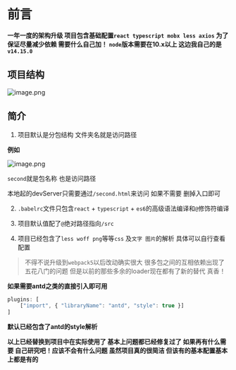 # 前言

**一年一度的架构升级 项目包含基础配置`react typescript mobx less axios` 为了保证尽量减少依赖 需要什么自己加！ `node`版本需要在10.x以上 这边我自己的是`v14.15.0`**

## 项目结构

![image.png](https://p6-juejin.byteimg.com/tos-cn-i-k3u1fbpfcp/338bc09604c84082a3cc1cc4e4404e3f~tplv-k3u1fbpfcp-watermark.image?)

## 简介

1. 项目默认是分包结构 文件夹名就是访问路径

**例如**

![image.png](https://p9-juejin.byteimg.com/tos-cn-i-k3u1fbpfcp/81f650a121ef4183b2d8ed047f135c45~tplv-k3u1fbpfcp-watermark.image?)

`second`就是包名称 也是访问路径

本地起的devServer只需要通过`/second.html`来访问 如果不需要 删掉入口即可

2. `.babelrc`文件只包含`react` + `typescript` + `es6`的高级语法编译和`@`修饰符编译

3. 项目默认值配了`@`绝对路径指向`/src`

4. 项目已经包含了`less woff png`等等`css` 及`文字 图片`的解析 具体可以自行查看配置



> 不得不说升级到`webpack5`以后改动确实很大 很多包之间的互相依赖出现了五花八门的问题 但是以前的那些多余的loader现在都有了新的替代 真香！

**如果需要antd之类的直接引入即可用**

```javascript
plugins: [
    ["import", { "libraryName": "antd", "style": true }]
]
```

**默认已经包含了antd的style解析**


**以上已经替换到项目中在实际使用了 基本上问题都已经修复过了 如果再有什么需要 自己研究吧！应该不会有什么问题 虽然项目真的很简洁 但该有的基本配置基本上都是有的**
